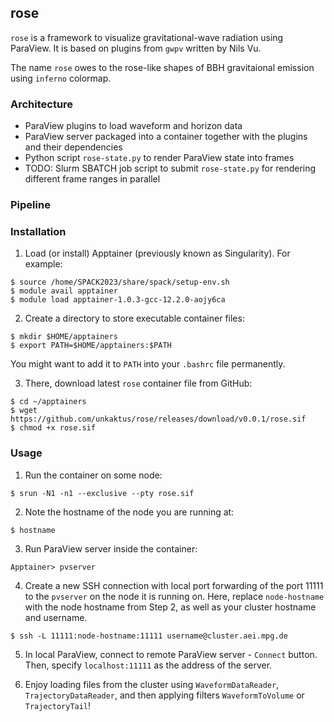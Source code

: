 ## rose

`rose` is a framework to visualize gravitational-wave radiation using ParaView.
It is based on plugins from `gwpv` written by Nils Vu.

The name `rose` owes to the rose-like shapes of BBH gravitaional emission using `inferno` colormap.

### Architecture
- ParaView plugins to load waveform and horizon data
- ParaView server packaged into a container together with the plugins and their dependencies
- Python script `rose-state.py` to render ParaView state into frames
- TODO: Slurm SBATCH job script to submit `rose-state.py` for rendering different frame ranges in parallel

### Pipeline

### Installation
1. Load (or install) Apptainer (previously known as Singularity).
For example:

```shell
$ source /home/SPACK2023/share/spack/setup-env.sh
$ module avail apptainer
$ module load apptainer-1.0.3-gcc-12.2.0-aojy6ca
```

2. Create a directory to store executable container files:
```shell
$ mkdir $HOME/apptainers
$ export PATH=$HOME/apptainers:$PATH
```
You might want to add it to `PATH` into your `.bashrc` file permanently.

3. There, download latest `rose` container file from GitHub:
```shell
$ cd ~/apptainers
$ wget https://github.com/unkaktus/rose/releases/download/v0.0.1/rose.sif
$ chmod +x rose.sif
```

### Usage

1. Run the container on some node:
```shell
$ srun -N1 -n1 --exclusive --pty rose.sif
```
2. Note the hostname of the node you are running at:
```shell
$ hostname
```
3. Run ParaView server inside the container:
```shell
Apptainer> pvserver
```

4. Create a new SSH connection with local port forwarding of the port 11111 to the `pvserver` on the node it is running on. Here, replace `node-hostname` with the node hostname from Step 2, as well as your cluster hostname and username.
```shell
$ ssh -L 11111:node-hostname:11111 username@cluster.aei.mpg.de
```
5. In local ParaView, connect to remote ParaView server - `Connect` button.
Then, specify `localhost:11111` as the address of the server.

6. Enjoy loading files from the cluster using `WaveformDataReader`, `TrajectoryDataReader`, and then applying filters `WaveformToVolume` or `TrajectoryTail`!
